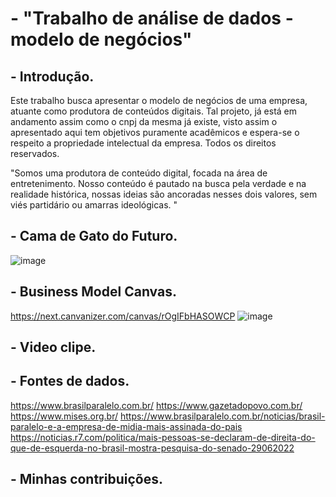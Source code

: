 # - "Trabalho de análise de dados - modelo de negócios"

## - Introdução.
Este trabalho busca apresentar o modelo de negócios de uma empresa, atuante como produtora de conteúdos digitais. Tal projeto, já está em andamento assim como o cnpj da mesma já existe, visto assim o apresentado aqui tem objetivos puramente acadêmicos e espera-se o respeito a propriedade intelectual da empresa. Todos os direitos reservados.

"Somos uma produtora de conteúdo digital, focada na área de entretenimento. Nosso conteúdo é pautado na busca pela verdade e na realidade histórica, nossas ideias são ancoradas nesses dois valores, sem viés partidário ou amarras ideológicas. "
## - Cama de Gato do Futuro.
![image](https://user-images.githubusercontent.com/86412418/197628816-975f1c46-da85-4301-8a71-739f277fdb41.png)

## - Business Model Canvas.
https://next.canvanizer.com/canvas/rOgIFbHASOWCP
![image](https://user-images.githubusercontent.com/86412418/197626943-b02633b0-bdc0-48f3-be1c-4e1b5ed767ef.png)

## - Video clipe.

## - Fontes de dados.
https://www.brasilparalelo.com.br/
https://www.gazetadopovo.com.br/
https://www.mises.org.br/
https://www.brasilparalelo.com.br/noticias/brasil-paralelo-e-a-empresa-de-midia-mais-assinada-do-pais
https://noticias.r7.com/politica/mais-pessoas-se-declaram-de-direita-do-que-de-esquerda-no-brasil-mostra-pesquisa-do-senado-29062022
## - Minhas contribuições.
